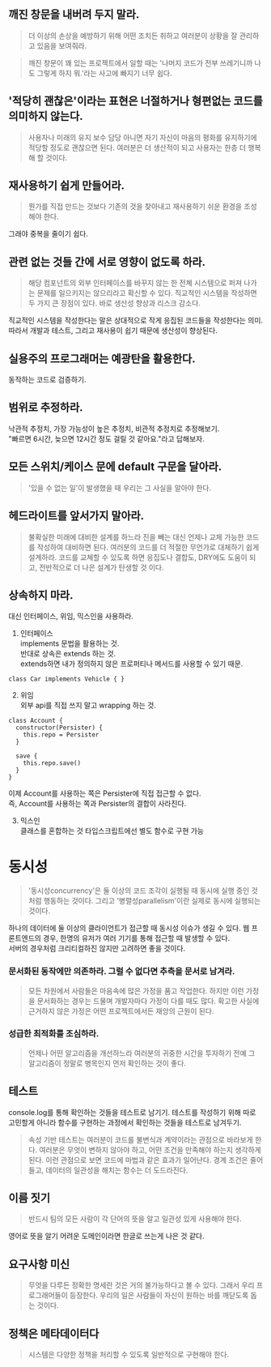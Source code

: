 ## 깨진 창문을 내버려 두지 말라.
> 더 이상의 손상을 예방하기 위해 어떤 조치든 취하고 여러분이 상황을 잘 관리하고 있음을 보여줘라.  

> 깨진 창문이 꽤 있는 프로젝트에서 일할 때는 '나머지 코드가 전부 쓰레기니까 나도 그렇게 하지 뭐.'라는 사고에 빠지기 너무 쉽다.


## '적당히 괜찮은'이라는 표현은 너절하거나 형편없는 코드를 의미하지 않는다.
> 사용자나 미래의 유지 보수 담당 아니면 자기 자신이 마음의 평화를 유지하기에 적당할 정도로 괜찮으면 된다. 여러분은 더 생산적이 되고 사용자는 한층 더 행복해 할 것이다.


## 재사용하기 쉽게 만들어라.
> 뭔가를 직접 만드는 것보다 기존의 것을 찾아내고 재사용하기 쉬운 환경을 조성해야 한다.

그래야 중복을 줄이기 쉽다.


## 관련 없는 것들 간에 서로 영향이 없도록 하라.
> 해당 컴포넌트의 외부 인터페이스를 바꾸지 않는 한 전쳬 시스템으로 퍼져 나가는 문제를 일으키지는 않으리라고 확신할 수 있다.
> 직교적인 시스템을 작성하면 두 가지 큰 장점이 있다. 바로 생산성 향상과 리스크 감소다.

직교적인 시스템을 작성한다는 말은 상대적으로 작게 응집된 코드들을 작성한다는 의미. 따라서 개발과 테스트, 그리고 재사용이 쉽기 때문에 생산성이 향상된다.  


## 실용주의 프로그래머는 예광탄을 활용한다.

동작하는 코드로 검증하기.  


## 범위로 추정하라.
낙관적 추정치, 가장 가능성이 높은 추정치, 비관적 추정치로 추정해보기.  
"빠르면 6시간, 늦으면 12시간 정도 걸릴 것 같아요."라고 답해보자.


## 모든 스위치/케이스 문에 default 구문을 달아라.

> '있을 수 없는 일'이 발생했을 때 우리는 그 사실을 알아야 한다.


## 헤드라이트를 앞서가지 말아라.
> 불확실한 미래에 대비한 설계를 하느라 진을 빼는 대신 언제나 교체 가능한 코드를 작성하여 대비하면 된다. 여러분의 코드를 더 적절한 무언가로 대체하기 쉽게 설계하라. 코드를 교쳬할 수 있도록 하면 응집도나 결합도, DRY에도 도움이 되고, 전반적으로 더 나은 설계가 탄생할 것 이다.

## 상속하지 마라.
대신 인터페이스, 위임, 믹스인을 사용하라.

1. 인터페이스  
implements 문법을 활용하는 것.  
반대로 상속은 extends 하는 것.  
extends하면 내가 정의하지 않은 프로퍼티나 메서드를 사용할 수 있기 때문.
```
class Car implements Vehicle { }
```

2. 위임  
   외부 api를 직접 쓰지 말고 wrapping 하는 것.
```
class Account {
  constructor(Persister) {
    this.repo = Persister
  }

  save {
    this.repo.save()
  }
}
```
이제 Account를 사용하는 쪽은 Persister에 직접 접근할 수 없다.  
즉, Account를 사용하는 쪽과 Persister의 결합이 사라진다.  

3. 믹스인  
   클래스를 혼합하는 것
   타입스크립트에선 별도 함수로 구현 가능

# 동시성
> '동시성concurrency'은 둘 이상의 코드 조각이 실행될 때 동시에 실행 중인 것처럼 행동하는 것이다. 그리고 '병렬성parallelism'이란 실제로 동시에 실행되는 것이다.

하나의 데이터에 둘 이상의 클라이언트가 접근할 때 동시성 이슈가 생길 수 있다. 
웹 프론트엔드의 경우, 한명의 유저가 여러 기기를 통해 접근할 때 발생할 수 있다.  
서버의 경우처럼 크리티컬하진 않지만 고려하면 좋을 것이다.  


### 문서화된 동작에만 의존하라. 그럴 수 없다면 추측을 문서로 남겨라.  
> 모든 차원에서 사람들은 마음속에 많은 가정을 품고 작업한다. 하지만 이런 가정을 문서화하는 경우는 드물며 개발자마다 가정이 다를 때도 많다. 확고한 사실에 근거하지 않은 가정은 어떤 프로젝트에서든 재앙의 근원이 된다.


### 성급한 최적화를 조심하라.
> 언제나 어떤 알고리즘을 개선하느라 여러분의 귀중한 시간을 투자하기 전예 그 알고리즘이 정말로 병목인지 먼저 확인하는 것이 좋다.

## 테스트
console.log를 통해 확인하는 것들을 테스트로 남기기. 테스트를 작성하기 위해 따로 고민할게 아니라 함수를 구현하는 과정에서 확인하는 것들을 테스트로 남겨두기.  

> 속성 기반 테스트는 여러분이 코드를 불변식과 계약이라는 관점으로 바라보게 한다. 여러분은 무엇이 변하지 않아야 하고, 어떤 조건을 만족해야 하는지 생각하게 된다. 이런 관점으로 보면 코드에 마법과 같은 효과가 일어난다. 경계 조건은 줄어들고, 데이터의 일관성을 해치는 함수는 더 도드라진다.


## 이름 짓기
> 반드시 팀의 모든 사람이 각 단어의 뜻을 알고 일관성 있게 사용해야 한다.

영어로 뜻을 알기 어려운 도메인이라면 한글로 쓰는게 나은 것 같다.  

## 요구사항 미신
> 무엇을 다루든 정확한 명세란 것은 거의 불가능하다고 볼 수 있다. 그래서 우리 프로그래머들이 등장한다. 우리의 일은 사람들이 자신이 원하는 바를 깨닫도록 돕는 것이다.

## 정책은 메타데이터다
> 시스템은 다양한 정책을 처리할 수 있도록 일반적으로 구현해야 한다.

